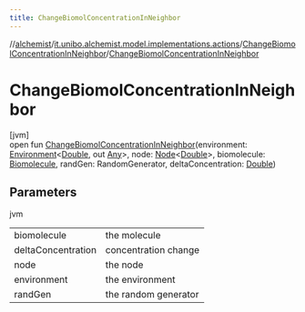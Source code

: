 ```yaml
---
title: ChangeBiomolConcentrationInNeighbor
---
```

//[alchemist](../../../index.html)/[it.unibo.alchemist.model.implementations.actions](../index.html)/[ChangeBiomolConcentrationInNeighbor](index.html)/[ChangeBiomolConcentrationInNeighbor](-change-biomol-concentration-in-neighbor.html)



# ChangeBiomolConcentrationInNeighbor



[jvm]\
open fun [ChangeBiomolConcentrationInNeighbor](-change-biomol-concentration-in-neighbor.html)(environment: [Environment](../../it.unibo.alchemist.model.interfaces/-environment/index.html)<[Double](https://docs.oracle.com/javase/8/docs/api/java/lang/Double.html), out [Any](https://kotlinlang.org/api/latest/jvm/stdlib/kotlin/-any/index.html)>, node: [Node](../../it.unibo.alchemist.model.interfaces/-node/index.html)<[Double](https://docs.oracle.com/javase/8/docs/api/java/lang/Double.html)>, biomolecule: [Biomolecule](../../it.unibo.alchemist.model.implementations.molecules/-biomolecule/index.html), randGen: RandomGenerator, deltaConcentration: [Double](https://docs.oracle.com/javase/8/docs/api/java/lang/Double.html))



## Parameters


jvm

| | |
|---|---|
| biomolecule | the molecule |
| deltaConcentration | concentration change |
| node | the node |
| environment | the environment |
| randGen | the random generator |




